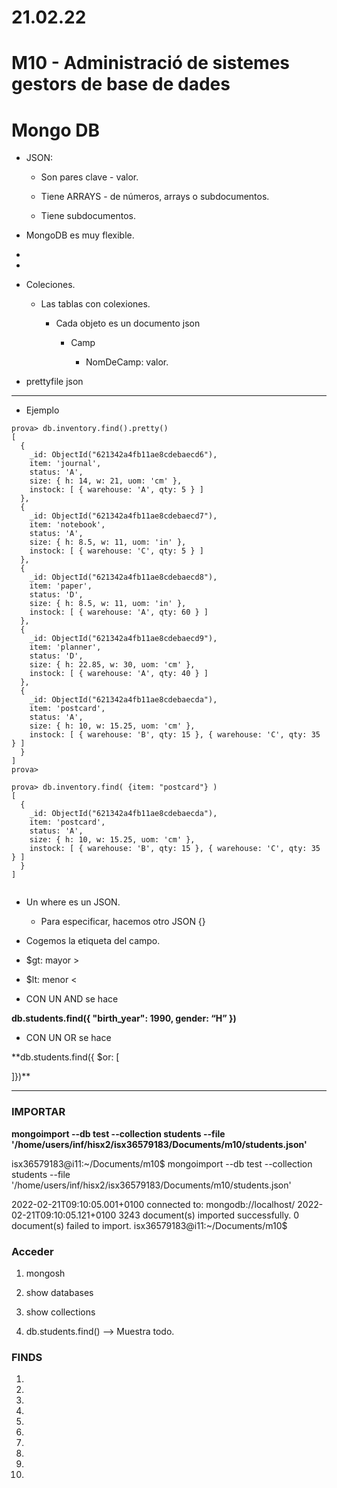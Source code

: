 # 21.02.22
# M10 - Administració de sistemes gestors de base de dades
# Mongo DB

* JSON:

	* Son pares clave - valor.
	
	* Tiene ARRAYS - de números, arrays o subdocumentos.
	
	* Tiene subdocumentos.

* MongoDB es muy flexible.

*  

* 

* Coleciones.

	* Las tablas con colexiones.
		
		* Cada objeto es un documento json 
		
			* Camp 
			
				* NomDeCamp: valor.
				
* prettyfile json

------------

* Ejemplo

```
prova> db.inventory.find().pretty()
[
  {
    _id: ObjectId("621342a4fb11ae8cdebaecd6"),
    item: 'journal',
    status: 'A',
    size: { h: 14, w: 21, uom: 'cm' },
    instock: [ { warehouse: 'A', qty: 5 } ]
  },
  {
    _id: ObjectId("621342a4fb11ae8cdebaecd7"),
    item: 'notebook',
    status: 'A',
    size: { h: 8.5, w: 11, uom: 'in' },
    instock: [ { warehouse: 'C', qty: 5 } ]
  },
  {
    _id: ObjectId("621342a4fb11ae8cdebaecd8"),
    item: 'paper',
    status: 'D',
    size: { h: 8.5, w: 11, uom: 'in' },
    instock: [ { warehouse: 'A', qty: 60 } ]
  },
  {
    _id: ObjectId("621342a4fb11ae8cdebaecd9"),
    item: 'planner',
    status: 'D',
    size: { h: 22.85, w: 30, uom: 'cm' },
    instock: [ { warehouse: 'A', qty: 40 } ]
  },
  {
    _id: ObjectId("621342a4fb11ae8cdebaecda"),
    item: 'postcard',
    status: 'A',
    size: { h: 10, w: 15.25, uom: 'cm' },
    instock: [ { warehouse: 'B', qty: 15 }, { warehouse: 'C', qty: 35 } ]
  }
]
prova> 

```

```
prova> db.inventory.find( {item: "postcard"} )
[
  {
    _id: ObjectId("621342a4fb11ae8cdebaecda"),
    item: 'postcard',
    status: 'A',
    size: { h: 10, w: 15.25, uom: 'cm' },
    instock: [ { warehouse: 'B', qty: 15 }, { warehouse: 'C', qty: 35 } ]
  }
]


```


* Un where es un JSON.

	* Para especificar, hacemos otro JSON {}
	
* Cogemos la etiqueta del campo.

* $gt: mayor >

* $lt: menor <


* CON UN AND se hace 

**db.students.find({ "birth_year": 1990, gender: “H” })**

* CON UN OR se hace

**db.students.find({ $or: [
		
]})**

------------

### IMPORTAR


**mongoimport --db test --collection students --file '/home/users/inf/hisx2/isx36579183/Documents/m10/students.json'**

isx36579183@i11:~/Documents/m10$ mongoimport --db test --collection students --file '/home/users/inf/hisx2/isx36579183/Documents/m10/students.json'

2022-02-21T09:10:05.001+0100	connected to: mongodb://localhost/
2022-02-21T09:10:05.121+0100	3243 document(s) imported successfully. 0 document(s) failed to import.
isx36579183@i11:~/Documents/m10$ 


### Acceder

1. mongosh

2. show databases

3. show collections

4. db.students.find() --> Muestra todo.

### FINDS

1. 

2. 

3. 

4. 

5. 

6. 

7. 

8. 

9. 

10. 
